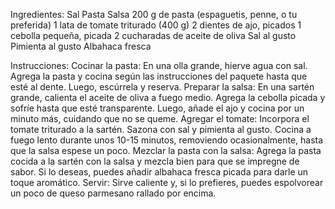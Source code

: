 Ingredientes:
Sal
Pasta
Salsa
200 g de pasta (espaguetis, penne, o tu preferida)
1 lata de tomate triturado (400 g)
2 dientes de ajo, picados
1 cebolla pequeña, picada
2 cucharadas de aceite de oliva
Sal al gusto
Pimienta al gusto
Albahaca fresca

Instrucciones:
Cocinar la pasta: En una olla grande, hierve agua con sal. Agrega la pasta y cocina según las instrucciones del paquete hasta que esté al dente. Luego, escúrrela y reserva.
Preparar la salsa: En una sartén grande, calienta el aceite de oliva a fuego medio. Agrega la cebolla picada y sofríe hasta que esté transparente. Luego, añade el ajo y cocina por un minuto más, cuidando que no se queme.
Agregar el tomate: Incorpora el tomate triturado a la sartén. Sazona con sal y pimienta al gusto. Cocina a fuego lento durante unos 10-15 minutos, removiendo ocasionalmente, hasta que la salsa espese un poco.
Mezclar la pasta con la salsa: Agrega la pasta cocida a la sartén con la salsa y mezcla bien para que se impregne de sabor. Si lo deseas, puedes añadir albahaca fresca picada para darle un toque aromático.
Servir: Sirve caliente y, si lo prefieres, puedes espolvorear un poco de queso parmesano rallado por encima.
